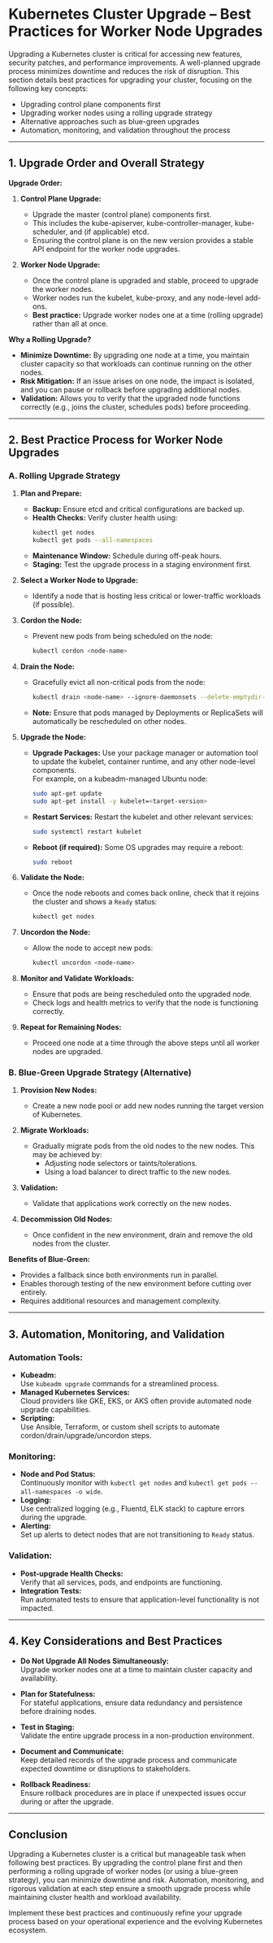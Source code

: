 # Kubernetes Cluster Upgrade – Best Practices for Worker Node Upgrades

Upgrading a Kubernetes cluster is critical for accessing new features, security patches, and performance improvements. A well-planned upgrade process minimizes downtime and reduces the risk of disruption. This section details best practices for upgrading your cluster, focusing on the following key concepts:

- Upgrading control plane components first  
- Upgrading worker nodes using a rolling upgrade strategy  
- Alternative approaches such as blue-green upgrades  
- Automation, monitoring, and validation throughout the process

---

## 1. Upgrade Order and Overall Strategy

**Upgrade Order:**

1. **Control Plane Upgrade:**  
   - Upgrade the master (control plane) components first.  
   - This includes the kube-apiserver, kube-controller-manager, kube-scheduler, and (if applicable) etcd.
   - Ensuring the control plane is on the new version provides a stable API endpoint for the worker node upgrades.

2. **Worker Node Upgrade:**  
   - Once the control plane is upgraded and stable, proceed to upgrade the worker nodes.
   - Worker nodes run the kubelet, kube-proxy, and any node-level add-ons.  
   - **Best practice:** Upgrade worker nodes one at a time (rolling upgrade) rather than all at once.

**Why a Rolling Upgrade?**

- **Minimize Downtime:** By upgrading one node at a time, you maintain cluster capacity so that workloads can continue running on the other nodes.
- **Risk Mitigation:** If an issue arises on one node, the impact is isolated, and you can pause or rollback before upgrading additional nodes.
- **Validation:** Allows you to verify that the upgraded node functions correctly (e.g., joins the cluster, schedules pods) before proceeding.

---

## 2. Best Practice Process for Worker Node Upgrades

### A. Rolling Upgrade Strategy

1. **Plan and Prepare:**
   - **Backup:** Ensure etcd and critical configurations are backed up.
   - **Health Checks:** Verify cluster health using:
     ```bash
     kubectl get nodes
     kubectl get pods --all-namespaces
     ```
   - **Maintenance Window:** Schedule during off-peak hours.
   - **Staging:** Test the upgrade process in a staging environment first.

2. **Select a Worker Node to Upgrade:**
   - Identify a node that is hosting less critical or lower-traffic workloads (if possible).

3. **Cordon the Node:**
   - Prevent new pods from being scheduled on the node:
     ```bash
     kubectl cordon <node-name>
     ```

4. **Drain the Node:**
   - Gracefully evict all non-critical pods from the node:
     ```bash
     kubectl drain <node-name> --ignore-daemonsets --delete-emptydir-data
     ```
   - **Note:** Ensure that pods managed by Deployments or ReplicaSets will automatically be rescheduled on other nodes.

5. **Upgrade the Node:**
   - **Upgrade Packages:** Use your package manager or automation tool to update the kubelet, container runtime, and any other node-level components.  
     For example, on a kubeadm-managed Ubuntu node:
     ```bash
     sudo apt-get update
     sudo apt-get install -y kubelet=<target-version>
     ```
   - **Restart Services:** Restart the kubelet and other relevant services:
     ```bash
     sudo systemctl restart kubelet
     ```
   - **Reboot (if required):** Some OS upgrades may require a reboot:
     ```bash
     sudo reboot
     ```

6. **Validate the Node:**
   - Once the node reboots and comes back online, check that it rejoins the cluster and shows a `Ready` status:
     ```bash
     kubectl get nodes
     ```

7. **Uncordon the Node:**
   - Allow the node to accept new pods:
     ```bash
     kubectl uncordon <node-name>
     ```

8. **Monitor and Validate Workloads:**
   - Ensure that pods are being rescheduled onto the upgraded node.
   - Check logs and health metrics to verify that the node is functioning correctly.

9. **Repeat for Remaining Nodes:**
   - Proceed one node at a time through the above steps until all worker nodes are upgraded.

### B. Blue-Green Upgrade Strategy (Alternative)

1. **Provision New Nodes:**
   - Create a new node pool or add new nodes running the target version of Kubernetes.
   
2. **Migrate Workloads:**
   - Gradually migrate pods from the old nodes to the new nodes. This may be achieved by:
     - Adjusting node selectors or taints/tolerations.
     - Using a load balancer to direct traffic to the new nodes.
   
3. **Validation:**
   - Validate that applications work correctly on the new nodes.
   
4. **Decommission Old Nodes:**
   - Once confident in the new environment, drain and remove the old nodes from the cluster.

**Benefits of Blue-Green:**
- Provides a fallback since both environments run in parallel.
- Enables thorough testing of the new environment before cutting over entirely.
- Requires additional resources and management complexity.

---

## 3. Automation, Monitoring, and Validation

### Automation Tools:
- **Kubeadm:**  
  Use `kubeadm upgrade` commands for a streamlined process.
- **Managed Kubernetes Services:**  
  Cloud providers like GKE, EKS, or AKS often provide automated node upgrade capabilities.
- **Scripting:**  
  Use Ansible, Terraform, or custom shell scripts to automate cordon/drain/upgrade/uncordon steps.

### Monitoring:
- **Node and Pod Status:**  
  Continuously monitor with `kubectl get nodes` and `kubectl get pods --all-namespaces -o wide`.
- **Logging:**  
  Use centralized logging (e.g., Fluentd, ELK stack) to capture errors during the upgrade.
- **Alerting:**  
  Set up alerts to detect nodes that are not transitioning to `Ready` status.

### Validation:
- **Post-upgrade Health Checks:**  
  Verify that all services, pods, and endpoints are functioning.
- **Integration Tests:**  
  Run automated tests to ensure that application-level functionality is not impacted.

---

## 4. Key Considerations and Best Practices

- **Do Not Upgrade All Nodes Simultaneously:**  
  Upgrade worker nodes one at a time to maintain cluster capacity and availability.
  
- **Plan for Statefulness:**  
  For stateful applications, ensure data redundancy and persistence before draining nodes.
  
- **Test in Staging:**  
  Validate the entire upgrade process in a non-production environment.
  
- **Document and Communicate:**  
  Keep detailed records of the upgrade process and communicate expected downtime or disruptions to stakeholders.
  
- **Rollback Readiness:**  
  Ensure rollback procedures are in place if unexpected issues occur during or after the upgrade.

---

## Conclusion

Upgrading a Kubernetes cluster is a critical but manageable task when following best practices. By upgrading the control plane first and then performing a rolling upgrade of worker nodes (or using a blue-green strategy), you can minimize downtime and risk. Automation, monitoring, and rigorous validation at each step ensure a smooth upgrade process while maintaining cluster health and workload availability.

Implement these best practices and continuously refine your upgrade process based on your operational experience and the evolving Kubernetes ecosystem.
